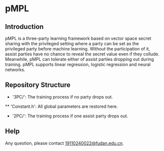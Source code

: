 # pMPL


## Introduction
pMPL is a three-party learning framework based on vector space secret sharing with the privileged setting where a party can be set as the privileged party before machine learning. Without the participation of it, assist parties have no chance to reveal the secret value even if they collude. Meanwhile, pMPL can tolerate either of assist parties dropping out during training.  pMPL supports linear regression, logistic regression and neural networks.

## Repository Structure
* '3PC/': The training process if no party drops out.

** 'Constant.h': All global parameters are restored here. 

* '2PC/': The training process if one assist party drops out.




## Help

Any question, please contact 19110240022@fudan.edu.cn.
